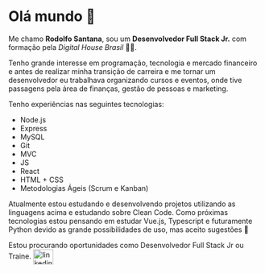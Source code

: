 # Olá mundo 🖖

Me chamo **Rodolfo Santana**, sou um **Desenvolvedor Full Stack Jr.** com formação pela *Digital House Brasil* 🧑‍🎓.

Tenho grande interesse em programação, tecnologia e mercado financeiro e antes de realizar minha transição de carreira e me tornar um desenvolvedor eu trabalhava organizando cursos e eventos, onde tive passagens pela área de finanças, gestão de pessoas e marketing.

Tenho experiências nas seguintes tecnologias:

- Node.js
- Express
- MySQL
- Git
- MVC
- JS
- React
- HTML + CSS
- Metodologias Ágeis (Scrum e Kanban)

Atualmente estou estudando e desenvolvendo projetos utilizando as linguagens acima e estudando sobre Clean Code. Como próximas tecnologias estou pensando em estudar Vue.js, Typescript e futuramente Python devido as grande possibilidades de uso, mas aceito sugestões 🙇

Estou procurando oportunidades como Desenvolvedor Full Stack Jr ou Traine.
<a href="https://linkedin.com/in/rodolfo-santana-57766b47/" target="blank"><img align="center" src="https://cdn.jsdelivr.net/npm/simple-icons@3.0.1/icons/linkedin.svg" alt="linkedin" height="30" width="40" /></a>

<!--
**rdmoedas/rdmoedas** is a ✨ _special_ ✨ repository because its `README.md` (this file) appears on your GitHub profile.

Here are some ideas to get you started:

- 🔭 I’m currently working on ...
- 🌱 I’m currently learning ...
- 👯 I’m looking to collaborate on ...
- 🤔 I’m looking for help with ...
- 💬 Ask me about ...
- 📫 How to reach me: ...
- 😄 Pronouns: ...
- ⚡ Fun fact: ...
-->
